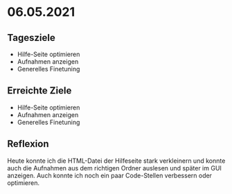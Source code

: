 # 06.05.2021

## Tagesziele
* Hilfe-Seite optimieren
* Aufnahmen anzeigen
* Generelles Finetuning

## Erreichte Ziele
* Hilfe-Seite optimieren
* Aufnahmen anzeigen
* Generelles Finetuning

## Reflexion
Heute konnte ich die HTML-Datei der Hilfeseite stark verkleinern und konnte auch 
die Aufnahmen aus dem richtigen Ordner auslesen und später im GUI anzeigen.
Auch konnte ich noch ein paar Code-Stellen verbessern oder optimieren.